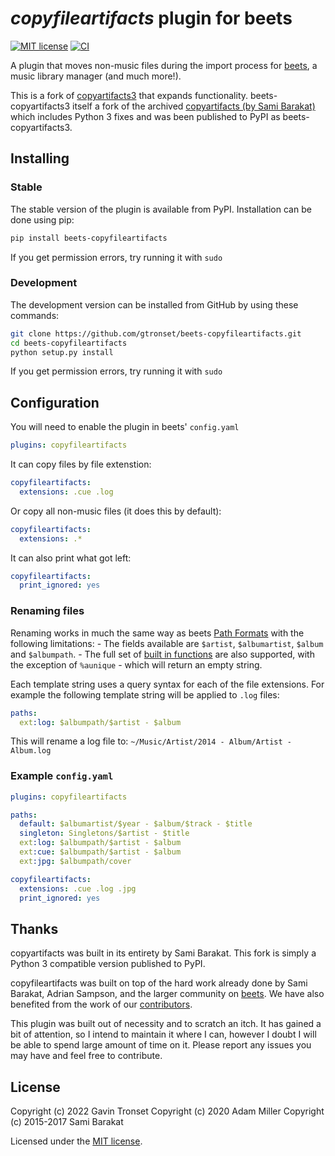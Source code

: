 # _copyfileartifacts_ plugin for beets

[![MIT license][license image]][license link] [![CI][ci image]][ci link]

A plugin that moves non-music files during the import process for [beets](http://beets.radbox.org/), a music library manager (and much more!).

This is a fork of [copyartifacts3](https://github.com/adammillerio/beets-copyartifacts) that expands functionality. beets-copyartifacts3 itself a fork
of the archived [copyartifacts (by Sami Barakat)](https://github.com/sbarakat/beets-copyartifacts) which includes Python 3 fixes and was been published to PyPI
as beets-copyartifacts3.

## Installing

### Stable

The stable version of the plugin is available from PyPI. Installation can be done using pip:

```sh
pip install beets-copyfileartifacts
```

If you get permission errors, try running it with `sudo`

### Development

The development version can be installed from GitHub by using these commands:

```sh
git clone https://github.com/gtronset/beets-copyfileartifacts.git
cd beets-copyfileartifacts
python setup.py install
```

If you get permission errors, try running it with `sudo`

## Configuration

You will need to enable the plugin in beets' `config.yaml`

```yaml
plugins: copyfileartifacts
```

It can copy files by file extenstion:

```yaml
copyfileartifacts:
  extensions: .cue .log
```

Or copy all non-music files (it does this by default):

```yaml
copyfileartifacts:
  extensions: .*
```

It can also print what got left:

```yaml
copyfileartifacts:
  print_ignored: yes
```

### Renaming files

Renaming works in much the same way as beets [Path Formats](http://beets.readthedocs.org/en/stable/reference/pathformat.html)
with the following limitations: - The fields available are `$artist`,
`$albumartist`, `$album` and `$albumpath`. - The full set of
[built in functions](http://beets.readthedocs.org/en/stable/reference/pathformat.html#functions)
are also supported, with the exception of `%aunique` - which will
return an empty string.

Each template string uses a query syntax for each of the file
extensions. For example the following template string will be applied to
`.log` files:

```yaml
paths:
  ext:log: $albumpath/$artist - $album
```

This will rename a log file to:
`~/Music/Artist/2014 - Album/Artist - Album.log`

### Example `config.yaml`

```yaml
plugins: copyfileartifacts

paths:
  default: $albumartist/$year - $album/$track - $title
  singleton: Singletons/$artist - $title
  ext:log: $albumpath/$artist - $album
  ext:cue: $albumpath/$artist - $album
  ext:jpg: $albumpath/cover

copyfileartifacts:
  extensions: .cue .log .jpg
  print_ignored: yes
```

## Thanks

copyartifacts was built in its entirety by Sami Barakat. This fork
is simply a Python 3 compatible version published to PyPI.

copyfileartifacts was built on top of the hard work already done by Sami Barakat, Adrian
Sampson, and the larger community on
[beets](http://beets.radbox.org/). We have also benefited from the
work of our
[contributors](https://github.com/gtronset/beets-copyfileartifacts/graphs/contributors).

This plugin was built out of necessity and to scratch an itch. It has
gained a bit of attention, so I intend to maintain it where I can,
however I doubt I will be able to spend large amount of time on it.
Please report any issues you may have and feel free to contribute.

## License

Copyright (c) 2022 Gavin Tronset
Copyright (c) 2020 Adam Miller
Copyright (c) 2015-2017 Sami Barakat

Licensed under the [MIT license][license link].

[license image]: https://img.shields.io/badge/License-MIT-blue.svg
[license link]: https://github.com/gtronset/beets-copyfileartifacts/blob/main/LICENSE
[ci image]: https://github.com/gtronset/beets-copyfileartifacts/actions/workflows/tox.yml/badge.svg
[ci link]: https://github.com/gtronset/beets-copyfileartifacts/actions/workflows/tox.yml
